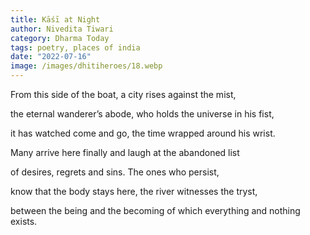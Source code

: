 ```yaml
---
title: Kāśī at Night
author: Nivedita Tiwari
category: Dharma Today
tags: poetry, places of india
date: "2022-07-16"
image: /images/dhitiheroes/18.webp
---
```


From this side of the boat,
a city rises against the mist,

the eternal wanderer’s abode,
who holds the universe in his fist,

it has watched come and go,
the time wrapped around his wrist.

Many arrive here finally
and laugh at the abandoned list

of desires, regrets and sins.
The ones who persist,

know that the body stays here,
the river witnesses the tryst,

between the being and the becoming
of which everything and nothing exists.